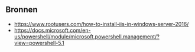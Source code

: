 ## Bronnen

- https://www.rootusers.com/how-to-install-iis-in-windows-server-2016/
- https://docs.microsoft.com/en-us/powershell/module/microsoft.powershell.management/?view=powershell-5.1
